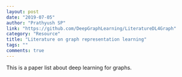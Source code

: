 ```yaml
---
layout: post
date: "2019-07-05"
author: "Prathyush SP"
link: "https://github.com/DeepGraphLearning/LiteratureDL4Graph"
category: "Resource"
title: "Literature on graph representation learning"
tags: ""
comments: true
---
```

This is a paper list about deep learning for graphs.